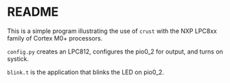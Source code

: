 # README

This is a simple program illustrating the use of `crust`
with the NXP LPC8xx family of Cortex M0+ processors.

`config.py` creates an LPC812,
configures the pio0_2 for output,
and turns on systick.

`blink.t` is the application that blinks the LED on pio0_2.

